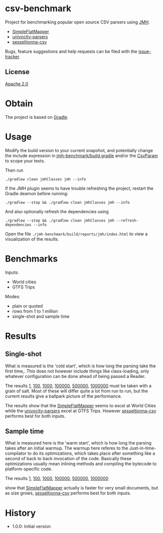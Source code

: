 # csv-benchmark
Project for benchmarking popular open source CSV parsers using [JMH].

  * [SimpleFlatMapper]
  * [univocity-parsers]
  * [sesseltjonna-csv]

Bugs, feature suggestions and help requests can be filed with the [issue-tracker].
## License
[Apache 2.0]

# Obtain
The project is based on [Gradle].

# Usage
Modify the build version to your current snapshot, and potentially change the include expression in [jmh-benchmark/build.gradle](jmh-benchmark/build.gradle) and/or the [CsvParam](jmh-benchmark/src/jmh/java/com/github/skjolber/csv/param/CsvParam.java) to scope your tests.  

Then run 

```
./gradlew clean jmhClasses jmh --info
```

If the JMH plugin seems to have trouble refreshing the project, restart the Gradle deamon before running:

```
./gradlew --stop && ./gradlew clean jmhClasses jmh --info
```

And also optionally refresh the dependencies using

```
./gradlew --stop && ./gradlew clean jmhClasses jmh --refresh-dependencies --info
```

Open the file `./jmh-benchmark/build/reports/jmh/index.html` to view a visualization of the results.

# Benchmarks

Inputs:
  * World cities
  * GTFS Trips
   
Modes:

  * plain or quoted
  * rows from 1 to 1 million
  * single-shot and sample time   

# Results

## Single-shot
What is measured is the 'cold start', which is how long the parsing take the first time,. This does not however include things like class-loading, only whatever configuration can be done ahead of being passed a Reader. 

The results [1](https://skjolber.github.io/csv-benchmark/single-shot-1/index.html), [100](https://skjolber.github.io/csv-benchmark/single-shot-100/index.html), [1000](https://skjolber.github.io/csv-benchmark/single-shot-1000/index.html), [100000](https://skjolber.github.io/csv-benchmark/single-shot-100000/index.html), [500000](https://skjolber.github.io/csv-benchmark/single-shot-500000/index.html), [1000000](https://skjolber.github.io/csv-benchmark/single-shot-1000000/index.html) must be taken with a grain of salt. Most of these will differ quite a lot from run to run, but the current results give a ballpark picture of the performance.

The results show that the [SimpleFlatMapper] seems to excel at World Cities while the [univocity-parsers] excel at GTFS Trips. However [sesseltjonna-csv] performs best for both inputs. 

## Sample time
What is measured here is the 'warm start', which is how long the parsing takes after an initial warmup. The warmup here referes to the Just-in-time-compilator to do its optimizations, which takes place after something like a second of back to back invocation of the code. Basically these optimizations usually mean inlining methods and compiling the bytecode to platform-specific code.

The results [1](https://skjolber.github.io/csv-benchmark/sample-time-1/index.html), [100](https://skjolber.github.io/csv-benchmark/sample-time-100/index.html), [1000](https://skjolber.github.io/csv-benchmark/sample-time-1000/index.html), [100000](https://skjolber.github.io/csv-benchmark/sample-time-100000/index.html), [500000](https://skjolber.github.io/csv-benchmark/sample-time-500000/index.html), [1000000](https://skjolber.github.io/csv-benchmark/sample-time-1000000/index.html)

show that [SimpleFlatMapper] actually is faster for very small documents, but as size grows, [sesseltjonna-csv] performs best for both inputs.

# History

 - 1.0.0: Initial version

[Apache 2.0]:          		http://www.apache.org/licenses/LICENSE-2.0.html
[issue-tracker]:       		https://github.com/skjolber/csv-benchmark/issues
[Gradle]:              		https://gradle.org/
[JMH]:							http://openjdk.java.net/projects/code-tools/jmh/
[visualization]:				https://skjolber.github.io/csv-benchmark/jmh/index.html
[univocity-parsers]: 			https://github.com/uniVocity/univocity-parsers
[SimpleFlatMapper]: 			http://simpleflatmapper.org/
[sesseltjonna-csv]:			https://github.com/skjolber/sesseltjonna-csv

